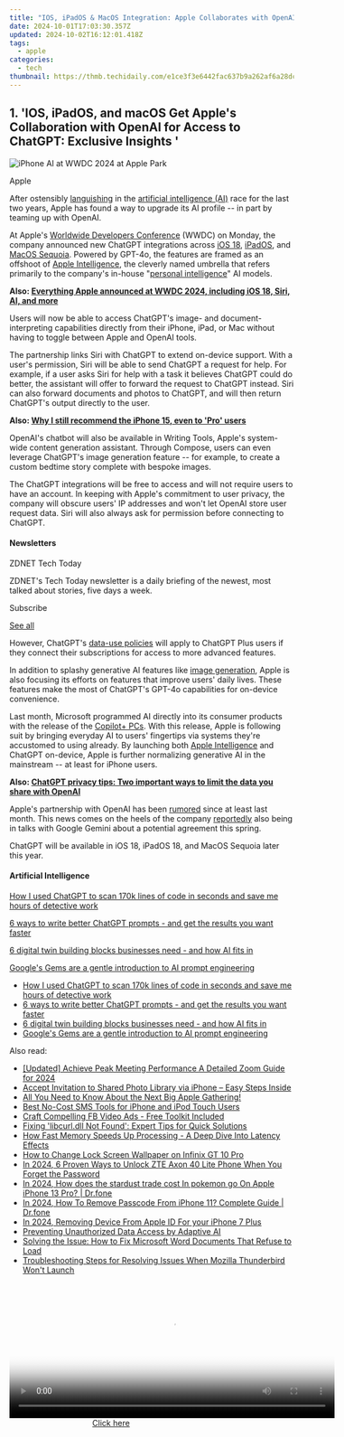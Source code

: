 ```yaml
---
title: "IOS, iPadOS & MacOS Integration: Apple Collaborates with OpenAI for ChatGPT Availability | ZDNet"
date: 2024-10-01T17:03:30.357Z
updated: 2024-10-02T16:12:01.418Z
tags:
  - apple
categories:
  - tech
thumbnail: https://thmb.techidaily.com/e1ce3f3e6442fac637b9a262af6a28dc4e5da35e5024ee062fdf9880b101f6b7.jpg
---
```


## 1. 'IOS, iPadOS, and macOS Get Apple's Collaboration with OpenAI for Access to ChatGPT: Exclusive Insights '

![iPhone AI at WWDC 2024 at Apple Park](https://www.zdnet.com/a/img/resize/4020fc972bdd9fb1c1721a5c921c43b1a3d50a7d/2024/06/10/f734e119-5c8a-4869-8807-c898f4b83ba7/apple-wwdc24-apple-intelligence-chatgpt-writing-tools-compose-suggestions-240610-big-jpg-large.jpg?auto=webp&precrop=980,551,x0,y0&width=1280)

Apple

After ostensibly [languishing](https://www.zdnet.com/article/siri-has-become-apples-bing-its-time-for-an-ai-inspired-change/) in the [artificial intelligence (AI)](https://www.zdnet.com/article/what-is-ai-heres-everything-you-need-to-know-about-artificial-intelligence/) race for the last two years, Apple has found a way to upgrade its AI profile -- in part by teaming up with OpenAI. 

At Apple's [Worldwide Developers Conference](https://www.zdnet.com/article/apple-confirms-wwdc-2024-for-june-10-will-ai-steal-the-show/) (WWDC) on Monday, the company announced new ChatGPT integrations across [iOS 18](https://www.zdnet.com/article/ios-18-all-the-iphone-changes-apple-announced-at-wwdc-2024/), [iPadOS](https://www.zdnet.com/article/4-major-ipados-18-features-announced-at-wwdc-2024-and-which-ipads-will-get-it/), and [MacOS Sequoia](https://www.zdnet.com/article/heres-every-macos-15-sequoia-feature-announced-at-wwdc-2024/). Powered by GPT-4o, the features are framed as an offshoot of [Apple Intelligence](https://www.zdnet.com/article/what-is-apple-intelligence-how-the-iphones-on-device-and-cloud-based-ai-will-work/), the cleverly named umbrella that refers primarily to the company's in-house "[personal intelligence](https://www.apple.com/newsroom/2024/06/introducing-apple-intelligence-for-iphone-ipad-and-mac/#:~:text=users%20can%20trust.-,ChatGPT%20Gets%20Integrated%20Across%20Apple%20Platforms,any%20documents%20or%20photos%2C%20and%20Siri%20then%20presents%20the%20answer%20directly.,-An%20iPhone%2015)" AI models. 

**Also: [Everything Apple announced at WWDC 2024, including iOS 18, Siri, AI, and more](https://www.zdnet.com/article/live-updates-everything-apple-announced-at-wwdc-2024-including-ios-18-siri-ai-more/)**

Users will now be able to access ChatGPT's image- and document-interpreting capabilities directly from their iPhone, iPad, or Mac without having to toggle between Apple and OpenAI tools. 

The partnership links Siri with ChatGPT to extend on-device support. With a user's permission, Siri will be able to send ChatGPT a request for help. For example, if a user asks Siri for help with a task it believes ChatGPT could do better, the assistant will offer to forward the request to ChatGPT instead. Siri can also forward documents and photos to ChatGPT, and will then return ChatGPT's output directly to the user. 

**Also: [Why I still recommend the iPhone 15, even to 'Pro' users](https://www.zdnet.com/article/iphone-15-plus-review/)**

OpenAI's chatbot will also be available in Writing Tools, Apple's system-wide content generation assistant. Through Compose, users can even leverage ChatGPT's image generation feature -- for example, to create a custom bedtime story complete with bespoke images.

The ChatGPT integrations will be free to access and will not require users to have an account. In keeping with Apple's commitment to user privacy, the company will obscure users' IP addresses and won't let OpenAI store user request data. Siri will also always ask for permission before connecting to ChatGPT. 

#### Newsletters

ZDNET Tech Today

ZDNET's Tech Today newsletter is a daily briefing of the newest, most talked about stories, five days a week.

 Subscribe

[See all](https://www.zdnet.com/newsletters/)

However, ChatGPT's [data-use policies](https://openai.com/policies/usage-policies/) will apply to ChatGPT Plus users if they connect their subscriptions for access to more advanced features.

In addition to splashy generative AI features like [image generation](https://www.zdnet.com/article/apple-unveils-on-device-ai-image-generator-for-iphone-ipad-and-mac/), Apple is also focusing its efforts on features that improve users' daily lives. These features make the most of ChatGPT's GPT-4o capabilities for on-device convenience. 

Last month, Microsoft programmed AI directly into its consumer products with the release of the [Copilot+ PCs](https://www.zdnet.com/article/i-demoed-every-new-ai-feature-coming-to-copilot-pcs-and-im-nearly-sold-on-the-hype/). With this release, Apple is following suit by bringing everyday AI to users' fingertips via systems they're accustomed to using already. By launching both [Apple Intelligence](https://www.zdnet.com/article/what-is-apple-intelligence-how-the-iphones-on-device-and-cloud-based-ai-will-work/) and ChatGPT on-device, Apple is further normalizing generative AI in the mainstream -- at least for iPhone users. 

**Also: [ChatGPT privacy tips: Two important ways to limit the data you share with OpenAI](https://www.zdnet.com/article/chatgpt-privacy-tips-two-important-ways-to-limit-the-data-you-share-with-openai/)**

Apple's partnership with OpenAI has been [rumored](https://www.zdnet.com/article/apple-nears-deal-with-openai-to-power-upcoming-iphone-features-with-chatgpt-says-bloomberg/) since at least last month. This news comes on the heels of the company [reportedly](https://www.zdnet.com/article/apple-is-in-talks-to-bring-googles-gemini-ai-models-to-the-iphone-as-early-as-this-year/) also being in talks with Google Gemini about a potential agreement this spring. 

ChatGPT will be available in iOS 18, iPadOS 18, and MacOS Sequoia later this year. 

#### Artificial Intelligence

[How I used ChatGPT to scan 170k lines of code in seconds and save me hours of detective work](https://www.zdnet.com/article/how-chatgpt-scanned-170k-lines-of-code-in-seconds-and-saved-me-hours-of-work/ "How I used ChatGPT to scan 170k lines of code in seconds and save me hours of detective work")

[6 ways to write better ChatGPT prompts - and get the results you want faster](https://www.zdnet.com/article/6-ways-to-write-better-chatgpt-prompts-and-get-the-results-you-want-faster/ "6 ways to write better ChatGPT prompts - and get the results you want faster")

[6 digital twin building blocks businesses need - and how AI fits in](https://www.zdnet.com/article/6-digital-twin-building-blocks-businesses-need-and-how-ai-fits-in/ "6 digital twin building blocks businesses need - and how AI fits in")

[Google's Gems are a gentle introduction to AI prompt engineering](https://www.zdnet.com/article/googles-gems-are-a-gentle-introduction-to-ai-prompt-engineering/ "Google's Gems are a gentle introduction to AI prompt engineering")

* [How I used ChatGPT to scan 170k lines of code in seconds and save me hours of detective work](https://www.zdnet.com/article/how-chatgpt-scanned-170k-lines-of-code-in-seconds-and-saved-me-hours-of-work/ "How I used ChatGPT to scan 170k lines of code in seconds and save me hours of detective work")
* [6 ways to write better ChatGPT prompts - and get the results you want faster](https://www.zdnet.com/article/6-ways-to-write-better-chatgpt-prompts-and-get-the-results-you-want-faster/ "6 ways to write better ChatGPT prompts - and get the results you want faster")
* [6 digital twin building blocks businesses need - and how AI fits in](https://www.zdnet.com/article/6-digital-twin-building-blocks-businesses-need-and-how-ai-fits-in/ "6 digital twin building blocks businesses need - and how AI fits in")
* [Google's Gems are a gentle introduction to AI prompt engineering](https://www.zdnet.com/article/googles-gems-are-a-gentle-introduction-to-ai-prompt-engineering/ "Google's Gems are a gentle introduction to AI prompt engineering")

<ins class="adsbygoogle"
     style="display:block"
     data-ad-format="autorelaxed"
     data-ad-client="ca-pub-7571918770474297"
     data-ad-slot="1223367746"></ins>

<ins class="adsbygoogle"
     style="display:block"
     data-ad-client="ca-pub-7571918770474297"
     data-ad-slot="8358498916"
     data-ad-format="auto"
     data-full-width-responsive="true"></ins>

<span class="atpl-alsoreadstyle">Also read:</span>
<div><ul>
<li><a href="https://fox-hovers.techidaily.com/updated-achieve-peak-meeting-performance-a-detailed-zoom-guide-for-2024/"><u>[Updated] Achieve Peak Meeting Performance A Detailed Zoom Guide for 2024</u></a></li>
<li><a href="https://tech-recovery.techidaily.com/accept-invitation-to-shared-photo-library-via-iphone-easy-steps-inside/"><u>Accept Invitation to Shared Photo Library via iPhone – Easy Steps Inside</u></a></li>
<li><a href="https://tech-recovery.techidaily.com/all-you-need-to-know-about-the-next-big-apple-gathering/"><u>All You Need to Know About the Next Big Apple Gathering!</u></a></li>
<li><a href="https://tech-recovery.techidaily.com/best-no-cost-sms-tools-for-iphone-and-ipod-touch-users/"><u>Best No-Cost SMS Tools for iPhone and iPod Touch Users</u></a></li>
<li><a href="https://facebook-videos.techidaily.com/craft-compelling-fb-video-ads-free-toolkit-included/"><u>Craft Compelling FB Video Ads - Free Toolkit Included</u></a></li>
<li><a href="https://tech-recovery.techidaily.com/fixing-libcurldll-not-found-expert-tips-for-quick-solutions/"><u>Fixing 'libcurl.dll Not Found': Expert Tips for Quick Solutions</u></a></li>
<li><a href="https://tech-recovery.techidaily.com/how-fast-memory-speeds-up-processing-a-deep-dive-into-latency-effects/"><u>How Fast Memory Speeds Up Processing - A Deep Dive Into Latency Effects</u></a></li>
<li><a href="https://unlock-android.techidaily.com/how-to-change-lock-screen-wallpaper-on-infinix-gt-10-pro-by-drfone-android/"><u>How to Change Lock Screen Wallpaper on Infinix GT 10 Pro</u></a></li>
<li><a href="https://unlock-android.techidaily.com/in-2024-6-proven-ways-to-unlock-zte-axon-40-lite-phone-when-you-forget-the-password-by-drfone-android/"><u>In 2024, 6 Proven Ways to Unlock ZTE Axon 40 Lite Phone When You Forget the Password</u></a></li>
<li><a href="https://ios-pokemon-go.techidaily.com/in-2024-how-does-the-stardust-trade-cost-in-pokemon-go-on-apple-iphone-13-pro-drfone-by-drfone-virtual-ios/"><u>In 2024, How does the stardust trade cost In pokemon go On Apple iPhone 13 Pro? | Dr.fone</u></a></li>
<li><a href="https://iphone-unlock.techidaily.com/in-2024-how-to-remove-passcode-from-iphone-11-complete-guide-drfone-by-drfone-ios/"><u>In 2024, How To Remove Passcode From iPhone 11? Complete Guide | Dr.fone</u></a></li>
<li><a href="https://apple-account.techidaily.com/in-2024-removing-device-from-apple-id-for-your-iphone-7-plus-by-drfone-ios/"><u>In 2024, Removing Device From Apple ID For your iPhone 7 Plus</u></a></li>
<li><a href="https://tech-savvy.techidaily.com/preventing-unauthorized-data-access-by-adaptive-ai/"><u>Preventing Unauthorized Data Access by Adaptive AI</u></a></li>
<li><a href="https://tech-recovery.techidaily.com/solving-the-issue-how-to-fix-microsoft-word-documents-that-refuse-to-load/"><u>Solving the Issue: How to Fix Microsoft Word Documents That Refuse to Load</u></a></li>
<li><a href="https://tech-recovery.techidaily.com/troubleshooting-steps-for-resolving-issues-when-mozilla-thunderbird-wont-launch/"><u>Troubleshooting Steps for Resolving Issues When Mozilla Thunderbird Won't Launch</u></a></li>
</ul></div>

<!-- affiliate ads begin -->
<span id="1982508">
					<video width="576" height="240" style="cursor:pointer"
           poster="//a.impactradius-go.com/display-clicktoplayimage/1982508.png"
           onclick="if(!this.playClicked){this.play();this.setAttribute('controls',true);this.playClicked=true;}">
	   <source src="//a.impactradius-go.com/display-ad/22993-1982508">
	   <img src="//a.impactradius-go.com/display-clicktoplayimage/1982508.png" style="border: none; height: 100%; width: 100%; object-fit: contain">
	</video>
	<div style="width:360px;text-align:center"><a href="javascript:window.open(decodeURIComponent('https%3A%2F%2Fhomestyler.sjv.io%2Fc%2F5597632%2F1982508%2F22993'), '_blank');void(0);">Click here</a></div>
</span>
<img height="0" width="0" src="https://imp.pxf.io/i/5597632/1982508/22993" style="position:absolute;visibility:hidden;" border="0" />
<!-- affiliate ads end -->

